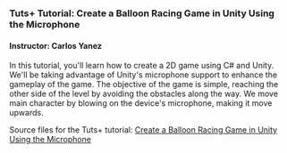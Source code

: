### Tuts+ Tutorial: Create a Balloon Racing Game in Unity Using the Microphone

#### Instructor: Carlos Yanez

In this tutorial, you'll learn how to create a 2D game using C# and Unity. We'll be taking advantage of Unity's microphone support to enhance the gameplay of the game. The objective of the game is simple, reaching the other side of the level by avoiding the obstacles along the way. We move main character by blowing on the device's microphone, making it move upwards.

Source files for the Tuts+ tutorial: [Create a Balloon Racing Game in Unity Using the Microphone](https://code.tutsplus.com/tutorials/create-a-balloon-racing-game-in-unity-using-the-microphone--cms-21667)
